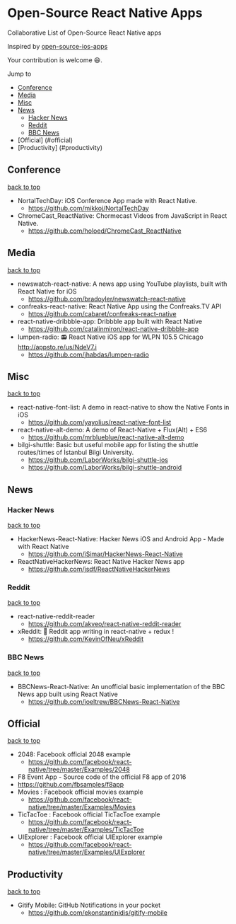 # Open-Source React Native Apps
Collaborative List of Open-Source React Native apps

Inspired by [open-source-ios-apps](https://github.com/dkhamsing/open-source-ios-apps)

Your contribution is welcome :smile:.
 
Jump to 
- [Conference](#conference)
- [Media](#media)
- [Misc](#misc)
- [News](#news) 
  - [Hacker News](#hacker-news)
  - [Reddit](#reddit)
  - [BBC News](#bbc-news)
- [Official] (#official)
- [Productivity] (#productivity)

## Conference

[back to top](#readme)

- NortalTechDay: iOS Conference App made with React Native.
  - https://github.com/mikkoj/NortalTechDay
- ChromeCast_ReactNative: Chormecast Videos from JavaScript in React Native.
  - https://github.com/holoed/ChromeCast_ReactNative   



## Media

[back to top](#readme) 

- newswatch-react-native: A news app using YouTube playlists, built with React Native for iOS
  - https://github.com/bradoyler/newswatch-react-native
- confreaks-react-native: React Native App using the Confreaks.TV API
   - https://github.com/cabaret/confreaks-react-native 
- react-native-dribbble-app: Dribbble app built with React Native
    - https://github.com/catalinmiron/react-native-dribbble-app
- lumpen-radio: 📻 React Native iOS app for WLPN 105.5 Chicago http://appsto.re/us/NdeV7.i
    - https://github.com/jhabdas/lumpen-radio    
  
  
## Misc

[back to top](#readme) 

- react-native-font-list: A demo in react-native to show the Native Fonts in iOS
  - https://github.com/yayolius/react-native-font-list
- react-native-alt-demo: A demo of React-Native + Flux(Alt) + ES6
   - https://github.com/mrblueblue/react-native-alt-demo
- bilgi-shuttle: Basic but useful mobile app for listing the shuttle routes/times of İstanbul Bilgi University.
   - https://github.com/LaborWorks/bilgi-shuttle-ios
   - https://github.com/LaborWorks/bilgi-shuttle-android

## News
 
### Hacker News 
 
[back to top](#readme) 
 
- HackerNews-React-Native: Hacker News iOS and Android App - Made with React Native
  - https://github.com/iSimar/HackerNews-React-Native
- ReactNativeHackerNews: React Native Hacker News app
  - https://github.com/jsdf/ReactNativeHackerNews 
  
### Reddit

[back to top](#readme)

- react-native-reddit-reader
  - https://github.com/akveo/react-native-reddit-reader
- xReddit: 🎃 Reddit app writing in react-native + redux !
  - https://github.com/KevinOfNeu/xReddit

### BBC News

[back to top](#readme)

- BBCNews-React-Native: An unofficial basic implementation of the BBC News app built using React Native
  - https://github.com/joeltrew/BBCNews-React-Native
 

## Official 

[back to top](#readme) 
 
- 2048: Facebook official 2048 example
  - https://github.com/facebook/react-native/tree/master/Examples/2048
- F8 Event App - Source code of the official F8 app of 2016
 - https://github.com/fbsamples/f8app
- Movies : Facebook official movies example
  - https://github.com/facebook/react-native/tree/master/Examples/Movies
- TicTacToe : Facebook official TicTacToe example
  - https://github.com/facebook/react-native/tree/master/Examples/TicTacToe
- UIExplorer : Facebook official UIExplorer example
  - https://github.com/facebook/react-native/tree/master/Examples/UIExplorer
  
 
## Productivity

[back to top](#readme) 

- Gitify Mobile: GitHub Notifications in your pocket
  - https://github.com/ekonstantinidis/gitify-mobile
